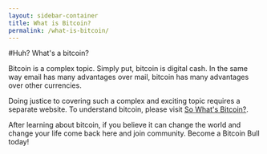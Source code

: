 ```yaml
---
layout: sidebar-container
title: What is Bitcoin?
permalink: /what-is-bitcoin/
---
```


#Huh? What's a bitcoin?

Bitcoin is a complex topic. Simply put, bitcoin is digital cash. In the same way email has many advantages over mail, bitcoin has many advantages over other currencies.

Doing justice to covering such a complex and exciting topic requires a separate website. To understand bitcoin, please visit [So What's Bitcoin?](http://www.sowhatsbitcoin.com).

After learning about bitcoin, if you believe it can change the world and change your life come back here and join community. Become a Bitcoin Bull today!
